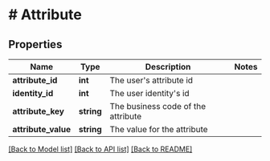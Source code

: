 # # Attribute

## Properties

Name | Type | Description | Notes
------------ | ------------- | ------------- | -------------
**attribute_id** | **int** | The user&#39;s attribute id |
**identity_id** | **int** | The user identity&#39;s id |
**attribute_key** | **string** | The business code of the attribute |
**attribute_value** | **string** | The value for the attribute |

[[Back to Model list]](../../README.md#models) [[Back to API list]](../../README.md#endpoints) [[Back to README]](../../README.md)
